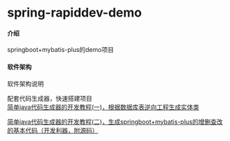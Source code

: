 # spring-rapiddev-demo

#### 介绍
springboot+mybatis-plus的demo项目

#### 软件架构
软件架构说明

配套代码生成器，快速搭建项目<br>
<a href="https://blog.csdn.net/qq_21187515/article/details/92182434">简单java代码生成器的开发教程(一)，根据数据库表逆向工程生成实体类</a>

<a href="https://blog.csdn.net/qq_21187515/article/details/92182816">简单java代码生成器的开发教程(二)，生成springboot+mybatis-plus的增删查改的基本代码（开发利器，附源码）</a>